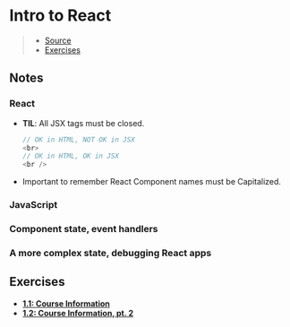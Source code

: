 # Intro to React
> - [Source](https://fullstackopen.com/en/part1)
> - [Exercises](#exercises)

## Notes
### React
- **TIL**: All JSX tags must be closed.

    ```javascript
    // OK in HTML, NOT OK in JSX
    <br>
    // OK in HTML, OK in JSX
    <br />
    ```
- Important to remember React Component names must be Capitalized.


### JavaScript

### Component state, event handlers

### A more complex state, debugging React apps

## Exercises
- **[1.1: Course Information](./exercise-1.1)**
- **[1.2: Course Information, pt. 2](./exercise-1.1)**